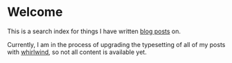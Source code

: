 # Welcome

This is a search index for things I have written [blog posts](https://www.garyhu.me/blog) on.

Currently, I am in the process of upgrading the typesetting of all of my posts with [whirlwind](https://github.com/pretzeledkoala/whirlwind), so not all content is available yet.
